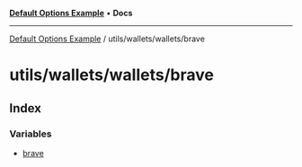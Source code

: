 [**Default Options Example**](../../../../README.md) • **Docs**

***

[Default Options Example](../../../../modules.md) / utils/wallets/wallets/brave

# utils/wallets/wallets/brave

## Index

### Variables

- [brave](variables/brave.md)
